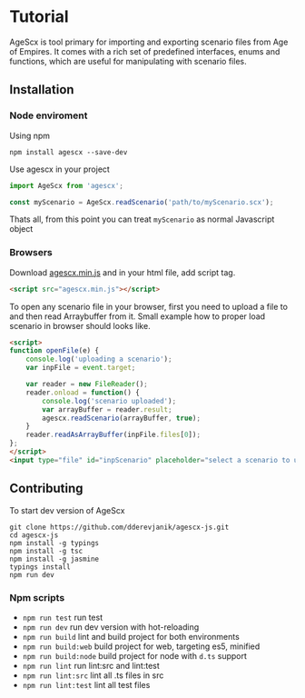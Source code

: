 # Tutorial

AgeScx is tool primary for importing and exporting scenario files from Age of Empires.
It comes with a rich set of predefined interfaces, enums and functions, which are useful
for manipulating with scenario files.

## Installation

### Node enviroment

Using npm

`npm install agescx --save-dev`

Use agescx in your project

```javascript
import AgeScx from 'agescx';

const myScenario = AgeScx.readScenario('path/to/myScenario.scx');
```

Thats all, from this point you can treat `myScenario` as normal Javascript object

### Browsers

Download [agescx.min.js](https://github.com/dderevjanik/agescx-js/blob/master/dist/web/agescx.min.js) and in your html file,
add script tag.

```html
<script src="agescx.min.js"></script>
```

To open any scenario file in your browser, first you need to upload a file to and then read Arraybuffer from it.
Small example how to proper load scenario in browser should looks like.

```html
<script>
function openFile(e) {
    console.log('uploading a scenario');
    var inpFile = event.target;

    var reader = new FileReader();
    reader.onload = function() {
        console.log('scenario uploaded');
        var arrayBuffer = reader.result;
        agescx.readScenario(arrayBuffer, true);
    }
    reader.readAsArrayBuffer(inpFile.files[0]);
};
</script>
<input type="file" id="inpScenario" placeholder="select a scenario to upload" onchange="openFile(event)"/>
```

## Contributing

To start dev version of AgeScx

```
git clone https://github.com/dderevjanik/agescx-js.git
cd agescx-js
npm install -g typings
npm install -g tsc
npm install -g jasmine
typings install
npm run dev
```

### Npm scripts

- `npm run test` run test
- `npm run dev` run dev version with hot-reloading
- `npm run build` lint and build project for both environments
- `npm run build:web` build project for web, targeting es5, minified
- `npm run build:node` build project for node with `d.ts` support
- `npm run lint` run lint:src and lint:test
- `npm run lint:src` lint all .ts files in src
- `npm run lint:test` lint all test files
